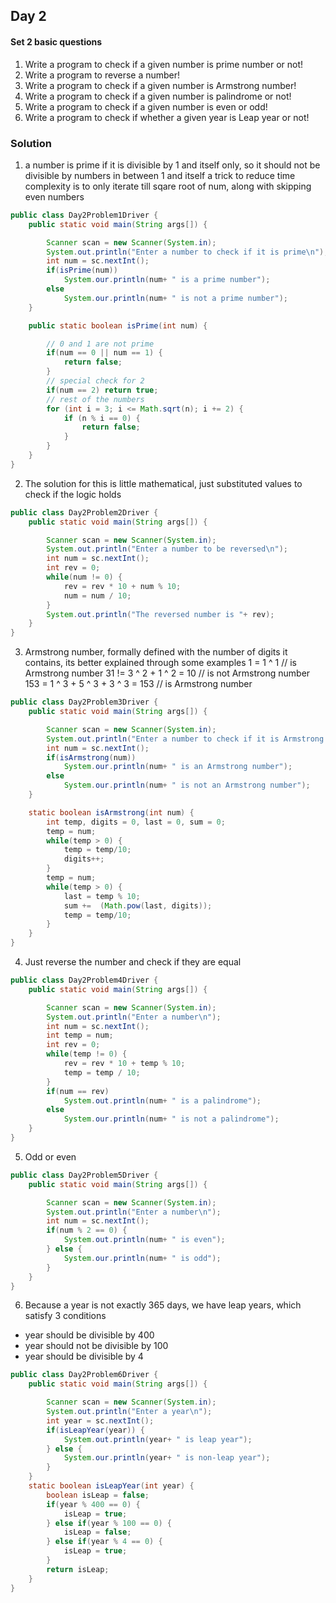 ## Day 2

#### Set 2 basic questions

1. Write a program to check if a given number is prime number or not!
2. Write a program to reverse a number!
3. Write a program to check if a given number is Armstrong number!
4. Write a program to check if a given number is palindrome or not!
5. Write a program to check if a given number is even or odd!
6. Write a program to check if whether a given year is Leap year or not!


### Solution

1. a number is prime if it is divisible by 1 and itself only, so it should not be divisible by numbers in between 1 and itself
a trick to reduce time complexity is to only iterate till sqare root of num, along with skipping even numbers
```java
public class Day2Problem1Driver {
	public static void main(String args[]) {

        Scanner scan = new Scanner(System.in);
        System.out.println("Enter a number to check if it is prime\n");
        int num = sc.nextInt();
        if(isPrime(num))
            System.our.println(num+ " is a prime number");
        else
            System.our.println(num+ " is not a prime number");
    }

    public static boolean isPrime(int num) {

        // 0 and 1 are not prime
        if(num == 0 || num == 1) {
            return false;
        }
        // special check for 2
        if(num == 2) return true;
        // rest of the numbers
        for (int i = 3; i <= Math.sqrt(n); i += 2) {
            if (n % i == 0) {
                return false;
            }
        }
    }
}
```

2. The solution for this is little mathematical, just substituted values to check if the logic holds
```java
public class Day2Problem2Driver {
	public static void main(String args[]) {

        Scanner scan = new Scanner(System.in);
        System.out.println("Enter a number to be reversed\n");
        int num = sc.nextInt();
        int rev = 0;
        while(num != 0) {
            rev = rev * 10 + num % 10;
            num = num / 10;
        }
        System.out.println("The reversed number is "+ rev);
    }
}
```

3. Armstrong number, formally defined with the number of digits it contains, its better explained through some examples
1 = 1 ^ 1                          // is Armstrong number
31 != 3 ^ 2 + 1 ^ 2 = 10           // is not Armstrong number
153 = 1 ^ 3 + 5 ^ 3 + 3 ^ 3 = 153  // is Armstrong number
```java
public class Day2Problem3Driver {
	public static void main(String args[]) {

        Scanner scan = new Scanner(System.in);
        System.out.println("Enter a number to check if it is Armstrong numbers\n");
        int num = sc.nextInt();
        if(isArmstrong(num))
            System.our.println(num+ " is an Armstrong number");
        else
            System.our.println(num+ " is not an Armstrong number");
    }

    static boolean isArmstrong(int num) {
        int temp, digits = 0, last = 0, sum = 0;   
        temp = num;
        while(temp > 0) {   
            temp = temp/10;   
            digits++;   
        }   
        temp = num;   
        while(temp > 0) {
            last = temp % 10;
            sum +=  (Math.pow(last, digits)); 
            temp = temp/10;  
        } 
    } 
}
```

4. Just reverse the number and check if they are equal
```java
public class Day2Problem4Driver {
	public static void main(String args[]) {

        Scanner scan = new Scanner(System.in);
        System.out.println("Enter a number\n");
        int num = sc.nextInt();
        int temp = num;
        int rev = 0;
        while(temp != 0) {
            rev = rev * 10 + temp % 10;
            temp = temp / 10;
        }
        if(num == rev)
            System.out.println(num+ " is a palindrome");
        else
            System.our.println(num+ " is not a palindrome");
    }
}
```

5. Odd or even
```java
public class Day2Problem5Driver {
	public static void main(String args[]) {

        Scanner scan = new Scanner(System.in);
        System.out.println("Enter a number\n");
        int num = sc.nextInt();
        if(num % 2 == 0) {
            System.out.println(num+ " is even");
        } else {
            System.our.println(num+ " is odd");
        }
    }
}
```

6. Because a year is not exactly 365 days, we have leap years, which satisfy 3 conditions
* year should be divisible by 400
* year should not be divisible by 100
* year should be divisible by 4
```java
public class Day2Problem6Driver {
	public static void main(String args[]) {

        Scanner scan = new Scanner(System.in);
        System.out.println("Enter a year\n");
        int year = sc.nextInt();
        if(isLeapYear(year)) {
            System.out.println(year+ " is leap year");
        } else {
            System.our.println(year+ " is non-leap year");
        }
    }
    static boolean isLeapYear(int year) {
        boolean isLeap = false; 
        if(year % 400 == 0) {
            isLeap = true;
        } else if(year % 100 == 0) {
            isLeap = false;
        } else if(year % 4 == 0) {
            isLeap = true;
        }
        return isLeap;
    }
}
``` 
